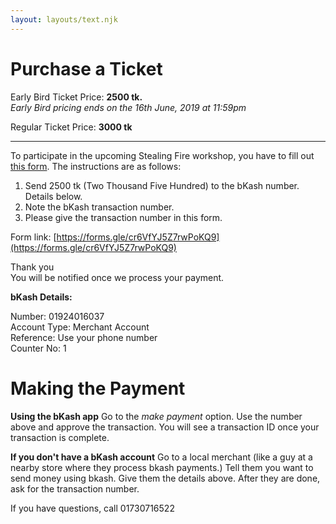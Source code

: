 ```yaml
---
layout: layouts/text.njk
---
```


# Purchase a Ticket

Early Bird Ticket Price: **2500 tk.**  
_Early Bird pricing ends on the 16th June, 2019 at 11:59pm_

Regular Ticket Price: **3000 tk**

---

To participate in the upcoming Stealing Fire workshop, you have to fill out [this form](https://forms.gle/cr6VfYJ5Z7rwPoKQ9). The instructions are as follows:

1. Send 2500 tk (Two Thousand Five Hundred) to the bKash number. Details below.
2. Note the bKash transaction number.
3. Please give the transaction number in this form.

Form link: [https://forms.gle/cr6VfYJ5Z7rwPoKQ9](https://forms.gle/cr6VfYJ5Z7rwPoKQ9)

Thank you  
You will be notified once we process your payment.

**bKash Details:**

Number: 01924016037  
Account Type: Merchant Account  
Reference: Use your phone number  
Counter No: 1

# Making the Payment

**Using the bKash app**
Go to the _make payment_ option. Use the number above and approve the transaction. You will see a transaction ID once your transaction is complete.

**If you don't have a bKash account**
Go to a local merchant (like a guy at a nearby store where they process bkash payments.) Tell them you want to send money using bkash. Give them the details above. After they are done, ask for the transaction number.

If you have questions, call 01730716522‬
